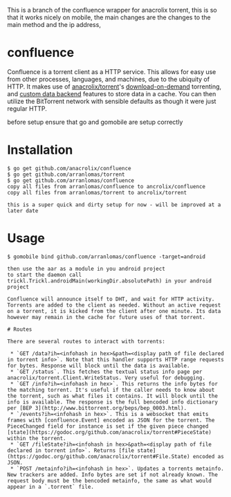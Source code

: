 This is a branch of the confluence wrapper for anacrolix torrent, this is so that it works nicely on mobile, the main changes are the changes to the main method and the ip address, 

# confluence

Confluence is a torrent client as a HTTP service. This allows for easy use from other processes, languages, and machines, due to the ubiquity of HTTP. It makes use of [anacrolix/torrent](https://github.com/anacrolix/torrent)'s [download-on-demand](https://godoc.org/github.com/anacrolix/torrent#Torrent.NewReader) torrenting, and [custom data backend](https://godoc.org/github.com/anacrolix/torrent/storage#ClientImpl) features to store data in a cache. You can then utilize the BitTorrent network with sensible defaults as though it were just regular HTTP.

before setup ensure that go and gomobile are setup correctly
# Installation
```
$ go get github.com/anacrolix/confluence
$ go get github.com/arranlomas/torrent
$ go get github.com/arranlomas/confluence
copy all files from arranlomas/confluence to ancrolix/confluence
copy all files from arranlomas/torrent to ancrolix/torrent

this is a super quick and dirty setup for now - will be improved at a later date

```
# Usage
```
$ gomobile bind github.com/arranlomas/confluence -target=android

then use the aar as a module in you android project
to start the daemon call trickl.Trickl.androidMain(workingDir.absolutePath) in your android project

Confluence will announce itself to DHT, and wait for HTTP activity. Torrents are added to the client as needed. Without an active request on a torrent, it is kicked from the client after one minute. Its data however may remain in the cache for future uses of that torrent.

# Routes

There are several routes to interact with torrents:

 * `GET /data?ih=<infohash in hex>&path=<display path of file declared in torrent info>`. Note that this handler supports HTTP range requests for bytes. Response will block until the data is available.
 * `GET /status`. This fetches the textual status info page per anacrolix/torrent.Client.WriteStatus. Very useful for debugging.
 * `GET /info?ih=<infohash in hex>`. This returns the info bytes for the matching torrent. It's useful if the caller needs to know about the torrent, such as what files it contains. It will block until the info is available. The response is the full bencoded info dictionary per [BEP 3](http://www.bittorrent.org/beps/bep_0003.html).
 * `/events?ih=<infohash in hex>`. This is a websocket that emits frames with [confluence.Event] encoded as JSON for the torrent. The PieceChanged field for instance is set if the given piece changed [state](https://godoc.org/github.com/anacrolix/torrent#PieceState) within the torrent.
 * `GET /fileState?ih=<infohash in hex>&path=<display path of file declared in torrent info>`. Returns [file state](https://godoc.org/github.com/anacrolix/torrent#File.State) encoded as JSON.
 * `POST /metainfo?ih=<infohash in hex>`. Updates a torrents metainfo. New trackers are added. Info bytes are set if not already known. The request body must be the bencoded metainfo, the same as what would appear in a `.torrent` file.
